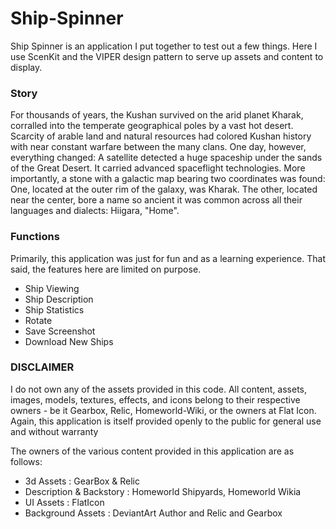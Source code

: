 # Ship-Spinner
Ship Spinner is an application I put together to test out a few things. Here I use ScenKit and the VIPER design pattern to serve up assets and content to display. 

### Story
For thousands of years, the Kushan survived on the arid planet Kharak, corralled into the temperate geographical poles by a vast hot desert. Scarcity of arable land and natural resources had colored Kushan history with near constant warfare between the many clans. One day, however, everything changed: A satellite detected a huge spaceship under the sands of the Great Desert. It carried advanced spaceflight technologies. More importantly, a stone with a galactic map bearing two coordinates was found: One, located at the outer rim of the galaxy, was Kharak. The other, located near the center, bore a name so ancient it was common across all their languages and dialects: Hiigara, "Home".

### Functions
Primarily, this application was just for fun and as a learning experience. That said, the features here are limited on purpose.

- Ship Viewing
- Ship Description
- Ship Statistics
- Rotate
- Save Screenshot
- Download New Ships

### DISCLAIMER
I do not own any of the assets provided in this code. All content, assets, images, models, textures, effects, and icons belong to their respective owners - be it Gearbox, Relic, Homeworld-Wiki, or the owners at Flat Icon. Again, this application is itself provided openly to the public for general use and without warranty

The owners of the various content provided in this application are as follows:
- 3d Assets : GearBox & Relic
- Description & Backstory : Homeworld Shipyards, Homeworld Wikia
- UI Assets : FlatIcon
- Background Assets : DeviantArt Author and Relic and Gearbox
